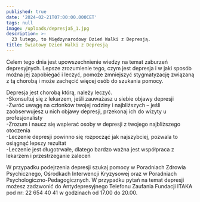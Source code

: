 ```yaml
---
published: true
date: '2024-02-21T07:00:00.000CET'
tags: null
image: /uploads/depresja5_1.jpg
description: >-
  23 lutego, to Międzynarodowy Dzień Walki z Depresją.
title: Światowy Dzień Walki z Depresją
---
```


Celem tego dnia jest upowszechnienie wiedzy na temat zaburzeń depresyjnych. Lepsze zrozumienie tego, czym jest depresja i w jaki sposób można jej zapobiegać i leczyć, pomoże zmniejszyć stygmatyzację związaną z tą chorobą i może zachęcić więcej osób do szukania pomocy.

Depresja jest chorobą którą, należy leczyć.    
-Skonsultuj się z lekarzem, jeśli zauważasz u siebie objawy depresji   
-Zwróć uwagę na członków twojej rodziny i najbliższych – jeśli zaobserwujesz u nich objawy depresji, przekonaj ich do wizyty u profesjonalisty    
-Zrozum i naucz się wspierać osoby w depresji z twojego najbliższego otoczenia   
-Leczenie depresji powinno się rozpocząć jak najszybciej, pozwala to osiągnąć lepszy rezultat   
-Leczenie jest długotrwałe, dlatego bardzo ważna jest współpraca z lekarzem i przestrzeganie zaleceń    


W przypadku podejrzenia depresji szukaj pomocy w Poradniach Zdrowia Psychicznego, Ośrodkach Interwencji Kryzysowej oraz w Poradniach Psychologiczno-Pedagogicznych.
W przypadku pytań na temat depresji możesz zadzwonić do Antydepresyjnego Telefonu Zaufania Fundacji ITAKA pod nr: 22 654 40 41 w godzinach od 17.00 do 20.00.
